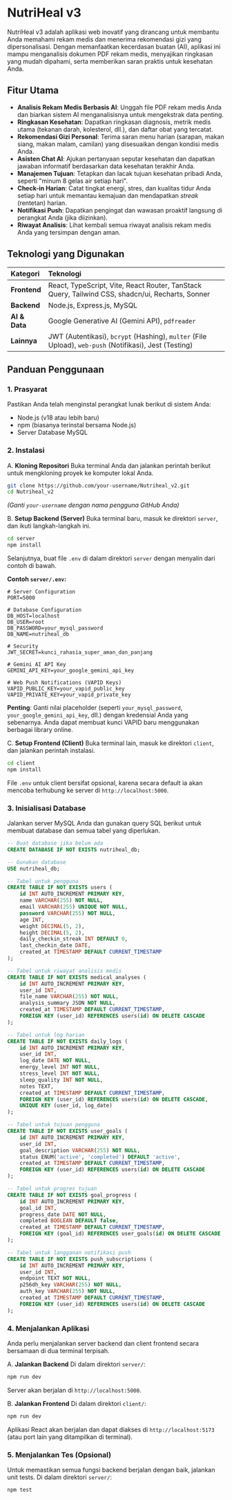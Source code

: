 # NutriHeal v3

NutriHeal v3 adalah aplikasi web inovatif yang dirancang untuk membantu Anda memahami rekam medis dan menerima rekomendasi gizi yang dipersonalisasi. Dengan memanfaatkan kecerdasan buatan (AI), aplikasi ini mampu menganalisis dokumen PDF rekam medis, menyajikan ringkasan yang mudah dipahami, serta memberikan saran praktis untuk kesehatan Anda.

## Fitur Utama

-   **Analisis Rekam Medis Berbasis AI**: Unggah file PDF rekam medis Anda dan biarkan sistem AI menganalisisnya untuk mengekstrak data penting.
-   **Ringkasan Kesehatan**: Dapatkan ringkasan diagnosis, metrik medis utama (tekanan darah, kolesterol, dll.), dan daftar obat yang tercatat.
-   **Rekomendasi Gizi Personal**: Terima saran menu harian (sarapan, makan siang, makan malam, camilan) yang disesuaikan dengan kondisi medis Anda.
-   **Asisten Chat AI**: Ajukan pertanyaan seputar kesehatan dan dapatkan jawaban informatif berdasarkan data kesehatan terakhir Anda.
-   **Manajemen Tujuan**: Tetapkan dan lacak tujuan kesehatan pribadi Anda, seperti "minum 8 gelas air setiap hari".
-   **Check-in Harian**: Catat tingkat energi, stres, dan kualitas tidur Anda setiap hari untuk memantau kemajuan dan mendapatkan *streak* (rentetan) harian.
-   **Notifikasi Push**: Dapatkan pengingat dan wawasan proaktif langsung di perangkat Anda (jika diizinkan).
-   **Riwayat Analisis**: Lihat kembali semua riwayat analisis rekam medis Anda yang tersimpan dengan aman.

## Teknologi yang Digunakan

| Kategori      | Teknologi                                                                                             |
| :------------ | :---------------------------------------------------------------------------------------------------- |
| **Frontend**  | React, TypeScript, Vite, React Router, TanStack Query, Tailwind CSS, shadcn/ui, Recharts, Sonner      |
| **Backend**   | Node.js, Express.js, MySQL                                                                            |
| **AI & Data** | Google Generative AI (Gemini API), `pdfreader`                                                        |
| **Lainnya**   | JWT (Autentikasi), `bcrypt` (Hashing), `multer` (File Upload), `web-push` (Notifikasi), Jest (Testing) |

## Panduan Penggunaan

### 1. Prasyarat

Pastikan Anda telah menginstal perangkat lunak berikut di sistem Anda:
-   Node.js (v18 atau lebih baru)
-   npm (biasanya terinstal bersama Node.js)
-   Server Database MySQL

### 2. Instalasi

A. **Kloning Repositori**
   Buka terminal Anda dan jalankan perintah berikut untuk mengkloning proyek ke komputer lokal Anda.
   ```bash
   git clone https://github.com/your-username/Nutriheal_v2.git
   cd Nutriheal_v2
   ```
   *(Ganti `your-username` dengan nama pengguna GitHub Anda)*

B. **Setup Backend (Server)**
   Buka terminal baru, masuk ke direktori `server`, dan ikuti langkah-langkah ini.
   ```bash
   cd server
   npm install
   ```
   Selanjutnya, buat file `.env` di dalam direktori `server` dengan menyalin dari contoh di bawah.
   
   **Contoh `server/.env`:**
   ```env
   # Server Configuration
   PORT=5000

   # Database Configuration
   DB_HOST=localhost
   DB_USER=root
   DB_PASSWORD=your_mysql_password
   DB_NAME=nutriheal_db

   # Security
   JWT_SECRET=kunci_rahasia_super_aman_dan_panjang

   # Gemini AI API Key
   GEMINI_API_KEY=your_google_gemini_api_key

   # Web Push Notifications (VAPID Keys)
   VAPID_PUBLIC_KEY=your_vapid_public_key
   VAPID_PRIVATE_KEY=your_vapid_private_key
   ```
   **Penting**: Ganti nilai placeholder (seperti `your_mysql_password`, `your_google_gemini_api_key`, dll.) dengan kredensial Anda yang sebenarnya. Anda dapat membuat kunci VAPID baru menggunakan berbagai library online.

C. **Setup Frontend (Client)**
   Buka terminal lain, masuk ke direktori `client`, dan jalankan perintah instalasi.
   ```bash
   cd client
   npm install
   ```
   File `.env` untuk client bersifat opsional, karena secara default ia akan mencoba terhubung ke server di `http://localhost:5000`.

### 3. Inisialisasi Database

Jalankan server MySQL Anda dan gunakan query SQL berikut untuk membuat database dan semua tabel yang diperlukan.

```sql
-- Buat database jika belum ada
CREATE DATABASE IF NOT EXISTS nutriheal_db;

-- Gunakan database
USE nutriheal_db;

-- Tabel untuk pengguna
CREATE TABLE IF NOT EXISTS users (
    id INT AUTO_INCREMENT PRIMARY KEY,
    name VARCHAR(255) NOT NULL,
    email VARCHAR(255) UNIQUE NOT NULL,
    password VARCHAR(255) NOT NULL,
    age INT,
    weight DECIMAL(5, 2),
    height DECIMAL(5, 2),
    daily_checkin_streak INT DEFAULT 0,
    last_checkin_date DATE,
    created_at TIMESTAMP DEFAULT CURRENT_TIMESTAMP
);

-- Tabel untuk riwayat analisis medis
CREATE TABLE IF NOT EXISTS medical_analyses (
    id INT AUTO_INCREMENT PRIMARY KEY,
    user_id INT,
    file_name VARCHAR(255) NOT NULL,
    analysis_summary JSON NOT NULL,
    created_at TIMESTAMP DEFAULT CURRENT_TIMESTAMP,
    FOREIGN KEY (user_id) REFERENCES users(id) ON DELETE CASCADE
);

-- Tabel untuk log harian
CREATE TABLE IF NOT EXISTS daily_logs (
    id INT AUTO_INCREMENT PRIMARY KEY,
    user_id INT,
    log_date DATE NOT NULL,
    energy_level INT NOT NULL,
    stress_level INT NOT NULL,
    sleep_quality INT NOT NULL,
    notes TEXT,
    created_at TIMESTAMP DEFAULT CURRENT_TIMESTAMP,
    FOREIGN KEY (user_id) REFERENCES users(id) ON DELETE CASCADE,
    UNIQUE KEY (user_id, log_date)
);

-- Tabel untuk tujuan pengguna
CREATE TABLE IF NOT EXISTS user_goals (
    id INT AUTO_INCREMENT PRIMARY KEY,
    user_id INT,
    goal_description VARCHAR(255) NOT NULL,
    status ENUM('active', 'completed') DEFAULT 'active',
    created_at TIMESTAMP DEFAULT CURRENT_TIMESTAMP,
    FOREIGN KEY (user_id) REFERENCES users(id) ON DELETE CASCADE
);

-- Tabel untuk progres tujuan
CREATE TABLE IF NOT EXISTS goal_progress (
    id INT AUTO_INCREMENT PRIMARY KEY,
    goal_id INT,
    progress_date DATE NOT NULL,
    completed BOOLEAN DEFAULT false,
    created_at TIMESTAMP DEFAULT CURRENT_TIMESTAMP,
    FOREIGN KEY (goal_id) REFERENCES user_goals(id) ON DELETE CASCADE
);

-- Tabel untuk langganan notifikasi push
CREATE TABLE IF NOT EXISTS push_subscriptions (
    id INT AUTO_INCREMENT PRIMARY KEY,
    user_id INT,
    endpoint TEXT NOT NULL,
    p256dh_key VARCHAR(255) NOT NULL,
    auth_key VARCHAR(255) NOT NULL,
    created_at TIMESTAMP DEFAULT CURRENT_TIMESTAMP,
    FOREIGN KEY (user_id) REFERENCES users(id) ON DELETE CASCADE
);
```

### 4. Menjalankan Aplikasi

Anda perlu menjalankan server backend dan client frontend secara bersamaan di dua terminal terpisah.

A. **Jalankan Backend**
   Di dalam direktori `server/`:
   ```bash
   npm run dev
   ```
   Server akan berjalan di `http://localhost:5000`.

B. **Jalankan Frontend**
   Di dalam direktori `client/`:
   ```bash
   npm run dev
   ```
   Aplikasi React akan berjalan dan dapat diakses di `http://localhost:5173` (atau port lain yang ditampilkan di terminal).

### 5. Menjalankan Tes (Opsional)

Untuk memastikan semua fungsi backend berjalan dengan baik, jalankan unit tests.
Di dalam direktori `server/`:
```bash
npm test
```

